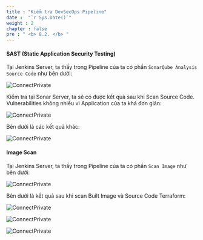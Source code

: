 ```yaml
---
title : "Kiểm tra DevSecOps Pipeline"
date :  "`r Sys.Date()`" 
weight : 2 
chapter : false
pre : " <b> 8.2. </b> "
---
```


#### SAST (Static Application Security Testing)

Tại Jenkins Server, ta thấy trong Pipeline của ta có phần `SonarQube Analysis Source Code` như bên dưới:

![ConnectPrivate](/images/8-cicd-test/8.2-ci-sec/CI_Pipeline_Sec0.png)

Kiểm tra tại Sonar Server, ta sẽ có được kết quả sau khi Scan Source Code. Vulnerabilities không nhiều vì Application của ta khá đơn giản:

![ConnectPrivate](/images/8-cicd-test/8.2-ci-sec/CI_Pipeline_Sec1.png)

Bên dưới là các kết quả khác:

![ConnectPrivate](/images/8-cicd-test/8.2-ci-sec/CI_Pipeline_Sec2.png)

#### Image Scan

Tại Jenkins Server, ta thấy trong Pipeline của ta có phần `Scan Image` như bên dưới:

![ConnectPrivate](/images/8-cicd-test/8.2-ci-sec/CI_Pipeline_Sec3.png)

Bên dưới là kết quả sau khi scan Built Image và Source Code Terraform:

![ConnectPrivate](/images/8-cicd-test/8.2-ci-sec/CI_Pipeline_Sec4.png)

![ConnectPrivate](/images/8-cicd-test/8.2-ci-sec/CI_Pipeline_Sec5.png)

![ConnectPrivate](/images/8-cicd-test/8.2-ci-sec/CI_Pipeline_Sec6.png)